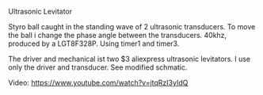 Ultrasonic Levitator

Styro ball caught in the standing wave of 2 ultrasonic transducers. 
To move the ball i change the phase angle between the transducers. 
40khz, produced by a LGT8F328P. Using timer1 and timer3.

The driver and mechanical ist two $3 aliexpress ultrasonic levitators. I use only the driver and transducer.
See modified schmatic.

Video: https://www.youtube.com/watch?v=jtqRzI3yIdQ
